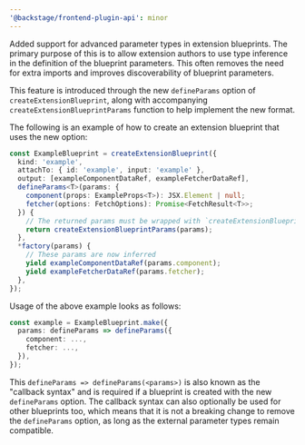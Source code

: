 ```yaml
---
'@backstage/frontend-plugin-api': minor
---
```


Added support for advanced parameter types in extension blueprints. The primary purpose of this is to allow extension authors to use type inference in the definition of the blueprint parameters. This often removes the need for extra imports and improves discoverability of blueprint parameters.

This feature is introduced through the new `defineParams` option of `createExtensionBlueprint`, along with accompanying `createExtensionBlueprintParams` function to help implement the new format.

The following is an example of how to create an extension blueprint that uses the new option:

```ts
const ExampleBlueprint = createExtensionBlueprint({
  kind: 'example',
  attachTo: { id: 'example', input: 'example' },
  output: [exampleComponentDataRef, exampleFetcherDataRef],
  defineParams<T>(params: {
    component(props: ExampleProps<T>): JSX.Element | null;
    fetcher(options: FetchOptions): Promise<FetchResult<T>>;
  }) {
    // The returned params must be wrapped with `createExtensionBlueprintParams`
    return createExtensionBlueprintParams(params);
  },
  *factory(params) {
    // These params are now inferred
    yield exampleComponentDataRef(params.component);
    yield exampleFetcherDataRef(params.fetcher);
  },
});
```

Usage of the above example looks as follows:

```ts
const example = ExampleBlueprint.make({
  params: defineParams => defineParams({
    component: ...,
    fetcher: ...,
  }),
});
```

This `defineParams => defineParams(<params>)` is also known as the "callback syntax" and is required if a blueprint is created with the new `defineParams` option. The callback syntax can also optionally be used for other blueprints too, which means that it is not a breaking change to remove the `defineParams` option, as long as the external parameter types remain compatible.
